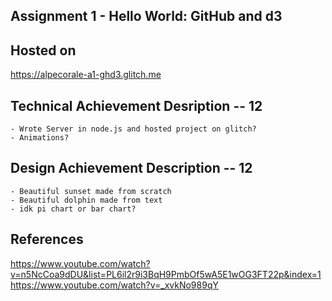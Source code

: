 ## Assignment 1 - Hello World: GitHub and d3  

## Hosted on
https://alpecorale-a1-ghd3.glitch.me



## Technical Achievement Desription -- 12  
    - Wrote Server in node.js and hosted project on glitch?
    - Animations?
## Design Achievement Description -- 12
    - Beautiful sunset made from scratch
    - Beautiful dolphin made from text
    - idk pi chart or bar chart?


## References
https://www.youtube.com/watch?v=n5NcCoa9dDU&list=PL6il2r9i3BqH9PmbOf5wA5E1wOG3FT22p&index=1
https://www.youtube.com/watch?v=_xvkNo989qY
